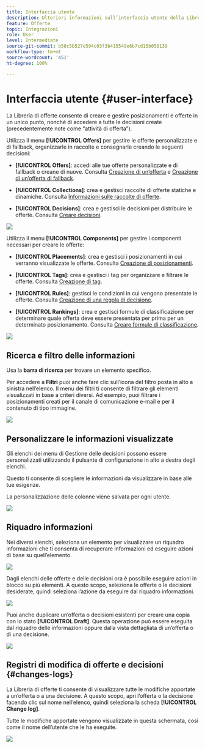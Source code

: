 ```yaml
---
title: Interfaccia utente
description: Ulteriori informazioni sull’interfaccia utente della Libreria di offerte.
feature: Offerte
topic: Integrazioni
role: User
level: Intermediate
source-git-commit: b58c5b527e594c03f3b415549e6b7cd15b050139
workflow-type: tm+mt
source-wordcount: '451'
ht-degree: 100%

---
```


# Interfaccia utente {#user-interface}

La Libreria di offerte consente di creare e gestire posizionamenti e offerte in un unico punto, nonché di accedere a tutte le decisioni create (precedentemente note come “attività di offerta”).

Utilizza il menu **[!UICONTROL Offers]** per gestire le offerte personalizzate e di fallback, organizzarle in raccolte e consegnarle creando le seguenti decisioni:

* **[!UICONTROL Offers]**: accedi alle tue offerte personalizzate e di fallback o creane di nuove. Consulta [Creazione di un’offerta](../offer-library/creating-personalized-offers.md) e [Creazione di un’offerta di fallback](../offer-library/creating-fallback-offers.md).

* **[!UICONTROL Collections]**: crea e gestisci raccolte di offerte statiche e dinamiche. Consulta [Informazioni sulle raccolte di offerte](../offer-library/creating-collections.md).

* **[!UICONTROL Decisions]**: crea e gestisci le decisioni per distribuire le offerte. Consulta [Creare decisioni](../offer-activities/create-offer-activities.md).

![](../../assets/offers_menu.png)

Utilizza il menu **[!UICONTROL Components]** per gestire i componenti necessari per creare le offerte:

* **[!UICONTROL Placements]**: crea e gestisci i posizionamenti in cui verranno visualizzate le offerte. Consulta [Creazione di posizionamenti](../offer-library/creating-placements.md).

* **[!UICONTROL Tags]**: crea e gestisci i tag per organizzare e filtrare le offerte. Consulta [Creazione di tag](../offer-library/creating-tags.md).

* **[!UICONTROL Rules]**: gestisci le condizioni in cui vengono presentate le offerte. Consulta [Creazione di una regola di decisione](../offer-library/creating-decision-rules.md).

* **[!UICONTROL Rankings]**: crea e gestisci formule di classificazione per determinare quale offerta deve essere presentata per prima per un determinato posizionamento. Consulta [Creare formule di classificazione](../offer-library/create-ranking-formulas.md).

![](../../assets/offer_activities.png)

## Ricerca e filtro delle informazioni

Usa la **barra di ricerca** per trovare un elemento specifico.

Per accedere a **Filtri** puoi anche fare clic sull’icona del filtro posta in alto a sinistra nell’elenco. Il menu dei filtri ti consente di filtrare gli elementi visualizzati in base a criteri diversi. Ad esempio, puoi filtrare i posizionamenti creati per il canale di comunicazione e-mail e per il contenuto di tipo immagine.

![](../../assets/filters.png)

## Personalizzare le informazioni visualizzate

Gli elenchi dei menu di Gestione delle decisioni possono essere personalizzati utilizzando il pulsante di configurazione in alto a destra degli elenchi.

Questo ti consente di scegliere le informazioni da visualizzare in base alle tue esigenze.

La personalizzazione delle colonne viene salvata per ogni utente.

![](../../assets/columns.png)

## Riquadro informazioni

Nei diversi elenchi, seleziona un elemento per visualizzare un riquadro informazioni che ti consenta di recuperare informazioni ed eseguire azioni di base su quell’elemento.

![](../../assets/information-pane.png)

Dagli elenchi delle offerte e delle decisioni ora è possibile eseguire azioni in blocco su più elementi. A questo scopo, seleziona le offerte o le decisioni desiderate, quindi seleziona l’azione da eseguire dal riquadro informazioni.

![](../../assets/bulk-actions.png)

Puoi anche duplicare un’offerta o decisioni esistenti per creare una copia con lo stato **[!UICONTROL Draft]**. Questa operazione può essere eseguita dal riquadro delle informazioni oppure dalla vista dettagliata di un’offerta o di una decisione.

![](../../assets/duplicate-offer.png)

## Registri di modifica di offerte e decisioni {#changes-logs}

La Libreria di offerte ti consente di visualizzare tutte le modifiche apportate a un’offerta o a una decisione. A questo scopo, apri l’offerta o la decisione facendo clic sul nome nell’elenco, quindi seleziona la scheda **[!UICONTROL Change log]**.

Tutte le modifiche apportate vengono visualizzate in questa schermata, così come il nome dell’utente che le ha eseguite.

![](../../assets/change-logs.png)
